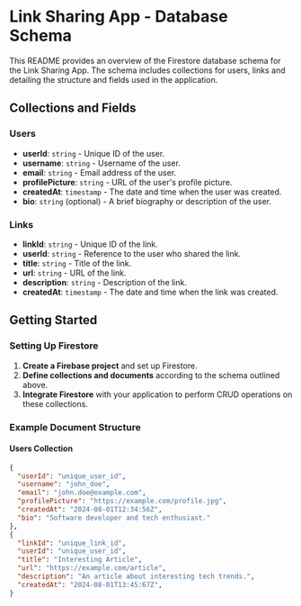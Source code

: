 # Link Sharing App - Database Schema

This README provides an overview of the Firestore database schema for the Link Sharing App. The schema includes collections for users, links and detailing the structure and fields used in the application.

## Collections and Fields

### Users

- **userId**: `string` - Unique ID of the user.
- **username**: `string` - Username of the user.
- **email**: `string` - Email address of the user.
- **profilePicture**: `string` - URL of the user's profile picture.
- **createdAt**: `timestamp` - The date and time when the user was created.
- **bio**: `string` (optional) - A brief biography or description of the user.

### Links

- **linkId**: `string` - Unique ID of the link.
- **userId**: `string` - Reference to the user who shared the link.
- **title**: `string` - Title of the link.
- **url**: `string` - URL of the link.
- **description**: `string` - Description of the link.
- **createdAt**: `timestamp` - The date and time when the link was created.

## Getting Started

### Setting Up Firestore

1. **Create a Firebase project** and set up Firestore.
2. **Define collections and documents** according to the schema outlined above.
3. **Integrate Firestore** with your application to perform CRUD operations on these collections.

### Example Document Structure

#### Users Collection

```json
{
  "userId": "unique_user_id",
  "username": "john_doe",
  "email": "john.doe@example.com",
  "profilePicture": "https://example.com/profile.jpg",
  "createdAt": "2024-08-01T12:34:56Z",
  "bio": "Software developer and tech enthusiast."
},
{
  "linkId": "unique_link_id",
  "userId": "unique_user_id",
  "title": "Interesting Article",
  "url": "https://example.com/article",
  "description": "An article about interesting tech trends.",
  "createdAt": "2024-08-01T13:45:67Z",
}

```
